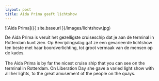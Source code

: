 ```yaml
---
layout: post
title: Aida Prima geeft lichtshow
---
```


![Aida Prima]({{ site.baseurl }}/images/lichtshow.jpg)

De Aida Prima is veruit het gezelligste cruiseschip dat je aan de terminal in Rotterdam kunt zien. Op Bevrijdingsdag gaf ze een gevarieerde lichtshow ten beste met haar boordverlichting, tot groot vermaak van de mensen op de kades.
<br><br>
The Aida Prima is by far the nicest cruise ship that you can see on the terminal in Rotterdam. On Liberation Day she gave a varied light show  with all her lights, to the great amusement of the people on the quays.
